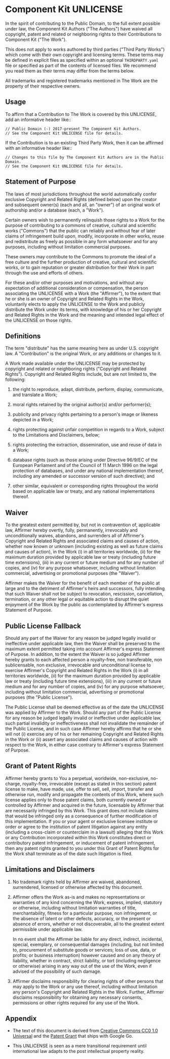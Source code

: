 Component Kit UNLICENSE
=======================

In the spirit of contributing to the Public Domain, to the full extent possible
under law, the Component Kit Authors ("The Authors") have waived all copyright,
patent and related or neighboring rights to their Contributions to Component Kit
("The Work").

This does not apply to works authored by third parties ("Third Party Works")
which come with their own copyright and licensing terms. These terms may be
defined in explicit files as specified within an optional `THIRDPARTY.yaml` file
or specified as part of the contents of licensed files. We recommend you read
them as their terms may differ from the terms below.

All trademarks and registered trademarks mentioned in The Work are the property
of their respective owners.


Usage
-----

To affirm that a Contribution to The Work is covered by this UNLICENSE, add an
informative header like::

    // Public Domain (-) 2017-present The Component Kit Authors.
    // See the Component Kit UNLICENSE file for details.

If the Contribution is to an existing Third Party Work, then it can be affirmed
with an informative header like::

    // Changes to this file by The Component Kit Authors are in the Public Domain.
    // See the Component Kit UNLICENSE file for details.


Statement of Purpose
--------------------

The laws of most jurisdictions throughout the world automatically confer
exclusive Copyright and Related Rights (defined below) upon the creator and
subsequent owner(s) (each and all, an "owner") of an original work of authorship
and/or a database (each, a "Work").

Certain owners wish to permanently relinquish those rights to a Work for the
purpose of contributing to a commons of creative, cultural and scientific works
("Commons") that the public can reliably and without fear of later claims of
infringement build upon, modify, incorporate in other works, reuse and
redistribute as freely as possible in any form whatsoever and for any purposes,
including without limitation commercial purposes.

These owners may contribute to the Commons to promote the ideal of a free
culture and the further production of creative, cultural and scientific works,
or to gain reputation or greater distribution for their Work in part through the
use and efforts of others.

For these and/or other purposes and motivations, and without any expectation of
additional consideration or compensation, the person associating the UNLICENSE
with a Work (the "Affirmer"), to the extent that he or she is an owner of
Copyright and Related Rights in the Work, voluntarily elects to apply the
UNLICENSE to the Work and publicly distribute the Work under its terms, with
knowledge of his or her Copyright and Related Rights in the Work and the meaning
and intended legal effect of the UNLICENSE on those rights.


Definitions
-----------

The term "distribute" has the same meaning here as under U.S. copyright law. A
"Contribution" is the original Work, or any additions or changes to it.

A Work made available under the UNLICENSE may be protected by copyright and
related or neighboring rights ("Copyright and Related Rights"). Copyright and
Related Rights include, but are not limited to, the following:

1. the right to reproduce, adapt, distribute, perform, display, communicate, and
   translate a Work;

2. moral rights retained by the original author(s) and/or performer(s);

3. publicity and privacy rights pertaining to a person's image or likeness
   depicted in a Work;

4. rights protecting against unfair competition in regards to a Work, subject to
   the Limitations and Disclaimers, below;

5. rights protecting the extraction, dissemination, use and reuse of data in a
   Work;

6. database rights (such as those arising under Directive 96/9/EC of the
   European Parliament and of the Council of 11 March 1996 on the legal
   protection of databases, and under any national implementation thereof,
   including any amended or successor version of such directive); and

7. other similar, equivalent or corresponding rights throughout the world based
   on applicable law or treaty, and any national implementations thereof.



Waiver
------

To the greatest extent permitted by, but not in contravention of, applicable
law, Affirmer hereby overtly, fully, permanently, irrevocably and
unconditionally waives, abandons, and surrenders all of Affirmer's Copyright and
Related Rights and associated claims and causes of action, whether now known or
unknown (including existing as well as future claims and causes of action), in
the Work (i) in all territories worldwide, (ii) for the maximum duration
provided by applicable law or treaty (including future time extensions), (iii)
in any current or future medium and for any number of copies, and (iv) for any
purpose whatsoever, including without limitation commercial, advertising or
promotional purposes (the "Waiver").

Affirmer makes the Waiver for the benefit of each member of the public at large
and to the detriment of Affirmer's heirs and successors, fully intending that
such Waiver shall not be subject to revocation, rescission, cancellation,
termination, or any other legal or equitable action to disrupt the quiet
enjoyment of the Work by the public as contemplated by Affirmer's express
Statement of Purpose.


Public License Fallback
-----------------------

Should any part of the Waiver for any reason be judged legally invalid or
ineffective under applicable law, then the Waiver shall be preserved to the
maximum extent permitted taking into account Affirmer's express Statement of
Purpose. In addition, to the extent the Waiver is so judged Affirmer hereby
grants to each affected person a royalty-free, non transferable, non
sublicensable, non exclusive, irrevocable and unconditional license to exercise
Affirmer's Copyright and Related Rights in the Work (i) in all territories
worldwide, (ii) for the maximum duration provided by applicable law or treaty
(including future time extensions), (iii) in any current or future medium and
for any number of copies, and (iv) for any purpose whatsoever, including without
limitation commercial, advertising or promotional purposes (the "Public
License").

The Public License shall be deemed effective as of the date the UNLICENSE was
applied by Affirmer to the Work. Should any part of the Public License for any
reason be judged legally invalid or ineffective under applicable law, such
partial invalidity or ineffectiveness shall not invalidate the remainder of the
Public License, and in such case Affirmer hereby affirms that he or she will not
(i) exercise any of his or her remaining Copyright and Related Rights in the
Work or (ii) assert any associated claims and causes of action with respect to
the Work, in either case contrary to Affirmer's express Statement of Purpose.


Grant of Patent Rights
----------------------

Affirmer hereby grants to You a perpetual, worldwide, non-exclusive, no-charge,
royalty-free, irrevocable (except as stated in this section) patent license to
make, have made, use, offer to sell, sell, import, transfer and otherwise run,
modify and propagate the contents of this Work, where such license applies only
to those patent claims, both currently owned or controlled by Affirmer and
acquired in the future, licensable by Affirmer that are necessarily infringed by
this Work. This grant does not include claims that would be infringed only as a
consequence of further modification of this implementation. If you or your agent
or exclusive licensee institute or order or agree to the institution of patent
litigation against any entity (including a cross-claim or counterclaim in a
lawsuit) alleging that this Work or any Contribution incorporated within this
Work constitutes direct or contributory patent infringement, or inducement of
patent infringement, then any patent rights granted to you under this Grant of
Patent Rights for the Work shall terminate as of the date such litigation is
filed.


Limitations and Disclaimers
---------------------------

1. No trademark rights held by Affirmer are waived, abandoned, surrendered,
   licensed or otherwise affected by this document.

2. Affirmer offers the Work as-is and makes no representations or warranties of
   any kind concerning the Work, express, implied, statutory or otherwise,
   including without limitation warranties of title, merchantability, fitness
   for a particular purpose, non infringement, or the absence of latent or other
   defects, accuracy, or the present or absence of errors, whether or not
   discoverable, all to the greatest extent permissible under applicable law.

   In no event shall the Affirmer be liable for any direct, indirect,
   incidental, special, exemplary, or consequential damages (including, but not
   limited to, procurement of substitute goods or services; loss of use, data,
   or profits; or business interruption) however caused and on any theory of
   liability, whether in contract, strict liability, or tort (including
   negligence or otherwise) arising in any way out of the use of the Work, even
   if advised of the possibility of such damage.

3. Affirmer disclaims responsibility for clearing rights of other persons that
   may apply to the Work or any use thereof, including without limitation any
   person's Copyright and Related Rights in the Work. Further, Affirmer
   disclaims responsibility for obtaining any necessary consents, permissions or
   other rights required for any use of the Work.


Appendix
--------

* The text of this document is derived from [Creative Commons CC0 1.0
  Universal] and the [Patent Grant] that ships with Google Go.

* This UNLICENSE is seen as a mere transitional requirement until international
  law adapts to the post intellectual property reality.

[Creative Commons CC0 1.0 Universal]: http://creativecommons.org/publicdomain/zero/1.0/legalcode
[Patent Grant]: https://github.com/golang/go/blob/master/PATENTS